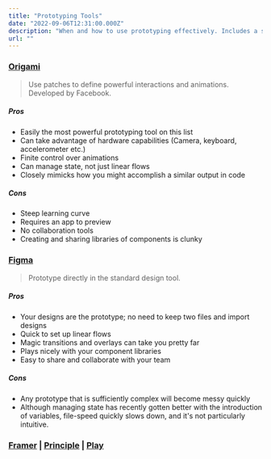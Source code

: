 ```yaml
---
title: "Prototyping Tools"
date: "2022-09-06T12:31:00.000Z"
description: "When and how to use prototyping effectively. Includes a summary of popular tools."
url: ""
---
```


### [Origami](https://origamistudio.com)
> Use patches to define powerful interactions and animations. Developed by Facebook.

##### Pros
* Easily the most powerful prototyping tool on this list
* Can take advantage of hardware capabilities (Camera, keyboard, accelerometer etc.)
* Finite control over animations
* Can manage state, not just linear flows
* Closely mimicks how you might accomplish a similar output in code

##### Cons
* Steep learning curve
* Requires an app to preview
* No collaboration tools
* Creating and sharing libraries of components is clunky

### [Figma](https://docs.swift.org/swift-book/index.html)
> Prototype directly in the standard design tool.

##### Pros
* Your designs are the prototype; no need to keep two files and import designs
* Quick to set up linear flows
* Magic transitions and overlays can take you pretty far
* Plays nicely with your component libraries
* Easy to share and collaborate with your team

##### Cons
* Any prototype that is sufficiently complex will become messy quickly
* Although managing state has recently gotten better with the introduction of variables, file-speed quickly slows down, and it's not particularly intuitive.


### [Framer](https://www.framer.com/prototyping/) | [Principle](https://principleformac.com/) | [Play](https://www.createwithplay.com/)